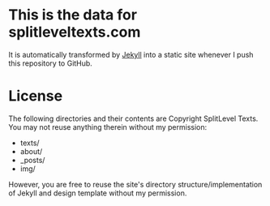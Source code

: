 # This is the data for splitleveltexts.com

It is automatically transformed by [Jekyll](http://github.com/mojombo/jekyll) into a static site whenever I push this repository to GitHub.

# License

The following directories and their contents are Copyright SplitLevel Texts. You may not reuse anything therein without my permission:

* texts/
* about/
* _posts/
* img/

However, you are free to reuse the site's directory structure/implementation of Jekyll and design template without my permission.

